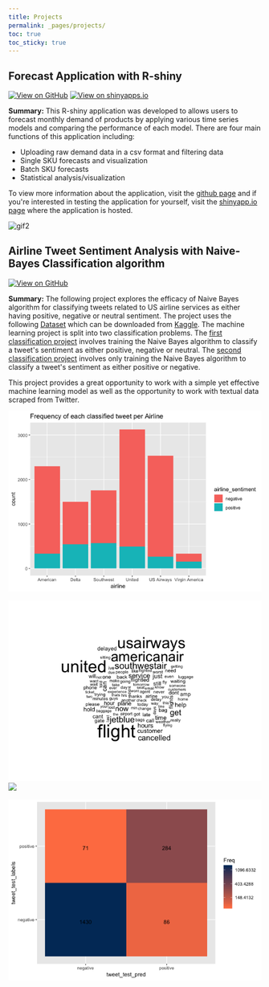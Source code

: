 ```yaml
---
title: Projects
permalink: _pages/projects/
toc: true
toc_sticky: true
---
```


## **Forecast Application with R-shiny**
[![View on GitHub](https://img.shields.io/badge/GitHub-View_on_GitHub-blue?logo=GitHub)](https://github.com/mlombera94/forecast_R-shiny) [![View on shinyapps.io](https://img.shields.io/badge/shinyapps.io-View_on_shinyapps.io-276DC3?logo=R)](https://mlombera.shinyapps.io/forecast_r-shiny/)

 **Summary:**
This R-shiny application was developed to allows users to forecast monthly demand of products by applying various time series models and comparing the performance of each model. There are four main functions of this application including:
- Uploading raw demand data in a csv format and filtering data
- Single SKU forecasts and visualization
- Batch SKU forecasts
- Statistical analysis/visualization

To view more information about the application, visit the [github page](https://github.com/mlombera94/forecast_R-shiny) and if you're interested in testing the application for yourself, visit the [shinyapp.io page](https://mlombera.shinyapps.io/forecast_r-shiny/) where the application is hosted. 

![gif2](https://user-images.githubusercontent.com/20471627/66339136-5872de80-e8f7-11e9-9f05-650156aff007.gif)

## **Airline Tweet Sentiment Analysis with Naive-Bayes Classification algorithm**
[![View on GitHub](https://img.shields.io/badge/GitHub-View_on_GitHub-blue?logo=GitHub)](https://github.com/mlombera94/airline_sentiment)

**Summary:**
The following project explores the efficacy of Naive Bayes algorithm for classifying tweets related to US airline services as either having positive, negative or neutral sentiment. The project uses the following <a href="https://raw.githubusercontent.com/mlombera94/airline_sentiment/master/Tweets.csv" target="_blank">Dataset</a> which can be downloaded from <a href="https://www.kaggle.com/crowdflower/twitter-airline-sentiment" target="_blank">Kaggle</a>. The machine learning project is split into two classification problems. The <a href="https://github.com/mlombera94/airline_sentiment/blob/master/NB_Classification__Pos%2C_Neg%2C_Nue_.md" target="_blank">first classification project</a> involves training the Naive Bayes algorithm to classify a tweet's sentiment as either positive, negative or neutral. The <a href="https://github.com/mlombera94/airline_sentiment/blob/master/NB_Classification_Binary__Pos%2C_Neg_.md" target="_blank">second classification project</a> involves only training the Naive Bayes algorithm to classify a tweet's sentiment as either positive or negative.
 
This project provides a great opportunity to work with a simple yet effective machine learning model as well as the opportunity to work with textual data scraped from Twitter. 

![](/images/project/naive_bayes/unnamed-chunk-5-4.png)

![](/images/project/naive_bayes//unnamed-chunk-12-2.png) ![](mlombera94.github.io/images/project/naive_bayes//unnamed-chunk-12-1.png)

![](/images/project/naive_bayes//unnamed-chunk-18-1.png)
